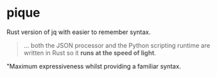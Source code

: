 # pique
Rust version of jq with easier to remember syntax.

> ... both the JSON processor and the Python scripting runtime are written in
Rust so it **runs at the speed of light**.

"Maximum expressiveness whilst providing a familiar syntax.
